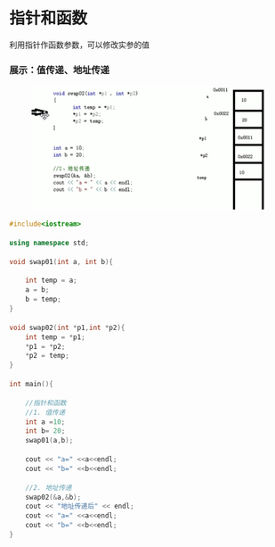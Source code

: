 # 指针和函数

利用指针作函数参数，可以修改实参的值

### 展示：值传递、地址传递



<figure><img src="../../.gitbook/assets/image (4) (1).png" alt=""><figcaption></figcaption></figure>

```cpp
#include<iostream>

using namespace std;

void swap01(int a, int b){

    int temp = a;
    a = b;
    b = temp;
}

void swap02(int *p1,int *p2){
    int temp = *p1;
    *p1 = *p2;
    *p2 = temp;
}

int main(){

    //指针和函数
    //1. 值传递
    int a =10;
    int b= 20;
    swap01(a,b);
    
    cout << "a=" <<a<<endl;
    cout << "b=" <<b<<endl;

    //2. 地址传递
    swap02(&a,&b);
    cout << "地址传递后" << endl;
    cout << "a=" <<a<<endl;
    cout << "b=" <<b<<endl;
}
```
